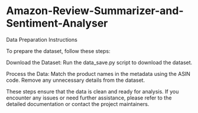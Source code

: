 # Amazon-Review-Summarizer-and-Sentiment-Analyser
Data Preparation Instructions

To prepare the dataset, follow these steps:

Download the Dataset:
    Run the data_save.py script to download the dataset.

Process the Data:
        Match the product names in the metadata using the ASIN code.
        Remove any unnecessary details from the dataset.

These steps ensure that the data is clean and ready for analysis. If you encounter any issues or need further assistance, please refer to the detailed documentation or contact the project maintainers.
